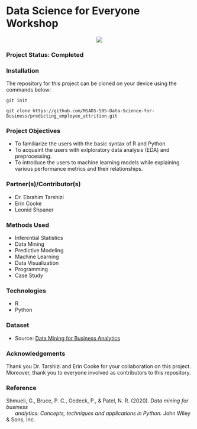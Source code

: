 # Data Science for Everyone Workshop
<p align = "center">
  <img src="https://github.com/lshpaner/dse/blob/main/Miscellaneous/usd_ds.png">
</p>

### Project Status: Completed

### Installation

The repository for this project can be cloned on your device using the commands below:

`git init`

`git clone https://github.com/MSADS-505-Data-Science-for-Business/predicting_employee_attrition.git`

### Project Objectives

* To familiarize the users with the basic syntax of R and Python
* To acquaint the users with exlploratory data analysis (EDA) and preprocessing.
* To introduce the users to machine learning models while explaining various performance metrics and their relationships.

### Partner(s)/Contributor(s) 
* Dr. Ebrahim Tarshizi
* Erin Cooke
* Leonid Shpaner

### Methods Used
* Inferential Statistics
* Data Mining
* Predictive Modeling
* Machine Learning
* Data Visualization
* Programming
* Case Study 

### Technologies
* R
* Python

### Dataset
* Source: [Data Mining for Business Analytics](https://www.dataminingbook.com/book/python-edition)



### Acknowledgements
Thank you Dr. Tarshizi and Erin Cooke for your collaboration on this project. Moreover, thank you to everyone involved as contributors to this repository.

### Reference

Shmueli, G., Bruce, P. C., Gedeck, P., & Patel, N. R. (2020). *Data mining for business  
&nbsp;&nbsp;&nbsp;&nbsp;&nbsp;  analytics: Concepts, techniques and applications in Python.* John Wiley & Sons, Inc.
